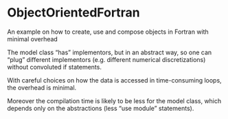 # ObjectOrientedFortran
An example on how to create, use and compose objects in Fortran with minimal overhead


The model class “has” implementors, but in an abstract way, so one can “plug” different implementors (e.g. different numerical discretizations) without convoluted if statements. 

With careful choices on how the data is accessed in time-consuming loops, the overhead is minimal.

Moreover the compilation time is likely to be less for the model class, which depends only on the abstractions (less “use module” statements).
